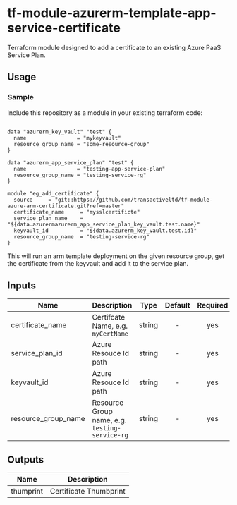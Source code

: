 # tf-module-azurerm-template-app-service-certificate

Terraform module designed to add a certificate to an existing Azure PaaS Service Plan.

## Usage

### Sample
Include this repository as a module in your existing terraform code:

```hcl

data "azurerm_key_vault" "test" {
  name                = "mykeyvault"
  resource_group_name = "some-resource-group"
}

data "azurerm_app_service_plan" "test" {
  name                = "testing-app-service-plan"
  resource_group_name = "testing-service-rg"
}

module "eg_add_certificate" {
  source     = "git::https://github.com/transactiveltd/tf-module-azure-arm-certificate.git?ref=master"
  certificate_name     = "mysslcertificte"
  service_plan_name    = "${data.azurermazurerm_app_service_plan_key_vault.test.name}"
  keyvault_id          = "${data.azurerm_key_vault.test.id}"
  resource_group_name  = "testing-service-rg"
}
```

This will run an arm template deployment on the given resource group, get the certificate from the keyvault and add it to the service plan.
## Inputs

| Name | Description | Type | Default | Required |
|------|-------------|:----:|:-----:|:-----:|
| certificate_name | Certifcate Name, e.g. `myCertName` | string | - | yes |
| service_plan_id | Azure Resouce Id path | string | - | yes |
| keyvault_id | Azure Resouce Id path  | string | - | yes |
| resource_group_name | Resource Group name, e.g. `testing-service-rg` | string | - | yes |


## Outputs

| Name | Description |
|------|-------------|
| thumprint | Certificate Thumbprint |
